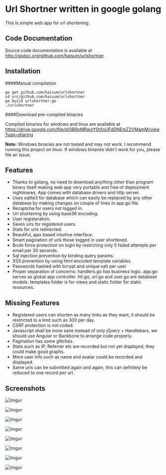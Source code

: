 Url Shortner written in google golang
==============================

This is simple web app for url shortening. 


Code Documentation
------------

Source code documentation is available at http://godoc.org/github.com/haisum/urlshortner

Installation
--------------

####Manual compilation

```
go get github.com/haisum/urlshortner
cd src/github.com/haisum/urlshortner
go build urlshortner.go
./urlshortner
```

####Download pre-compiled binaries

Compiled binaries for windows and linux are available at https://drive.google.com/file/d/0B9oMRwzY0tXsUFdDNEtsZ2VMamM/view?usp=sharing

**Note:** Windows binaries are not tested and may not work. I recommend running this project on linux. If windows binaries didn't work for you, please file an issue.


Features
-----------

- Thanks to golang, no need to download anything other than program binary itself making web app very portable and free  of deployment nightmares. App comes with database drivers and http server.
- Uses sqlite3 for database which can easily be replaced by any other database by making changes on couple of lines in app.go file.
- Recaptcha for users not logged in.
- Url shortening by using base36 encoding.
- User registeration.
- Saves urls for registered users.
- Stats for urls redirected.
- Beautiful, ajax based intuitive interface.
- Smart pagination of urls those logged in user shortened.
- Brute force protection on login by restricting only 5 failed attempts per email per 30 seconds.
- Sql injection prevention by binding query params.
- XSS prevention by using html encoded template variables.
- Passwords hashed with bcrypt and unique salt per user
- Proper separation of concerns: handlers.go has business logic. app.go serves as global app controller. hit.go, url.go and user.go are database models. templates folder is for views and static folder for static resources.

Missing Features
--------------

- Registered users can shorten as many links as they want, it should be restricted to a limit such as 300 per day.
- CSRF protection is not coded.
- Javascript shall be more sane instead of only jQuery + Handlebars, we should use Angular or Backbone to arrange code properly.
- Pagination has some glitches.
- Stats such as IP, Referrer etc are recorded but not yet displayed, they could make good graphs.
- More user info such as name and avatar could be recorded and displayed.
- Same urls can be submitted again and again, this can defnitely be reduced to one record per url.

Screenshots
----------------

![Imgur](http://i.imgur.com/6Naa3FH.png)

![Imgur](http://i.imgur.com/uDWqdoS.png)

![Imgur](http://i.imgur.com/KBQFRNR.png)

![Imgur](http://i.imgur.com/PGTi9uz.png)

![Imgur](http://i.imgur.com/ps7eGnr.png)

![Imgur](http://i.imgur.com/9RXCI41.png)

![Imgur](http://i.imgur.com/VaEa8x4.png)

![Imgur](http://i.imgur.com/TkTAwXC.png)